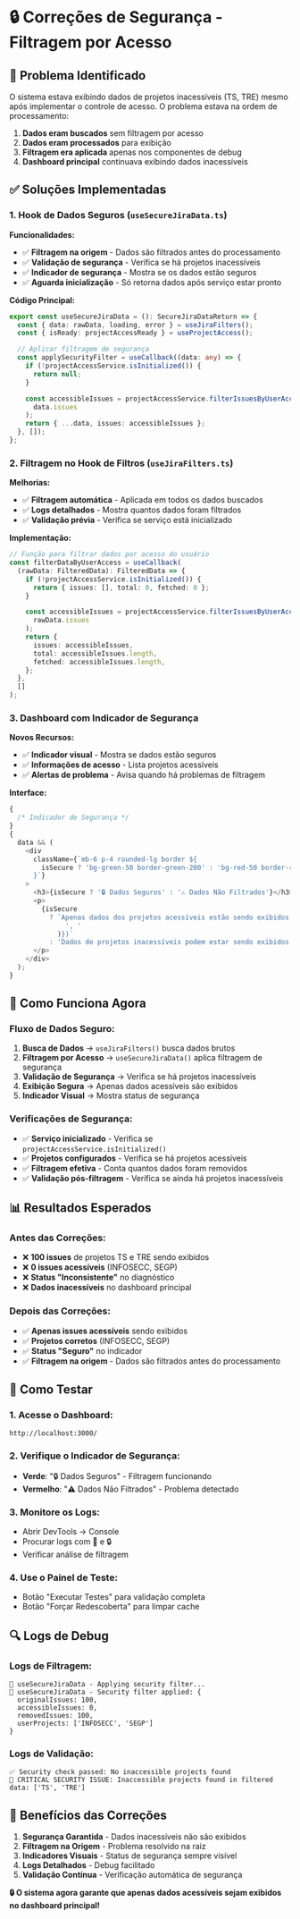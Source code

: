 # 🔒 Correções de Segurança - Filtragem por Acesso

## 🎯 **Problema Identificado**

O sistema estava exibindo dados de projetos inacessíveis (TS, TRE) mesmo após implementar o controle de acesso. O problema estava na ordem de processamento:

1. **Dados eram buscados** sem filtragem por acesso
2. **Dados eram processados** para exibição
3. **Filtragem era aplicada** apenas nos componentes de debug
4. **Dashboard principal** continuava exibindo dados inacessíveis

## ✅ **Soluções Implementadas**

### **1. Hook de Dados Seguros (`useSecureJiraData.ts`)**

**Funcionalidades:**

- ✅ **Filtragem na origem** - Dados são filtrados antes do processamento
- ✅ **Validação de segurança** - Verifica se há projetos inacessíveis
- ✅ **Indicador de segurança** - Mostra se os dados estão seguros
- ✅ **Aguarda inicialização** - Só retorna dados após serviço estar pronto

**Código Principal:**

```typescript
export const useSecureJiraData = (): SecureJiraDataReturn => {
  const { data: rawData, loading, error } = useJiraFilters();
  const { isReady: projectAccessReady } = useProjectAccess();

  // Aplicar filtragem de segurança
  const applySecurityFilter = useCallback((data: any) => {
    if (!projectAccessService.isInitialized()) {
      return null;
    }

    const accessibleIssues = projectAccessService.filterIssuesByUserAccess(
      data.issues
    );
    return { ...data, issues: accessibleIssues };
  }, []);
};
```

### **2. Filtragem no Hook de Filtros (`useJiraFilters.ts`)**

**Melhorias:**

- ✅ **Filtragem automática** - Aplicada em todos os dados buscados
- ✅ **Logs detalhados** - Mostra quantos dados foram filtrados
- ✅ **Validação prévia** - Verifica se serviço está inicializado

**Implementação:**

```typescript
// Função para filtrar dados por acesso do usuário
const filterDataByUserAccess = useCallback(
  (rawData: FilteredData): FilteredData => {
    if (!projectAccessService.isInitialized()) {
      return { issues: [], total: 0, fetched: 0 };
    }

    const accessibleIssues = projectAccessService.filterIssuesByUserAccess(
      rawData.issues
    );
    return {
      issues: accessibleIssues,
      total: accessibleIssues.length,
      fetched: accessibleIssues.length,
    };
  },
  []
);
```

### **3. Dashboard com Indicador de Segurança**

**Novos Recursos:**

- ✅ **Indicador visual** - Mostra se dados estão seguros
- ✅ **Informações de acesso** - Lista projetos acessíveis
- ✅ **Alertas de problema** - Avisa quando há problemas de filtragem

**Interface:**

```typescript
{
  /* Indicador de Segurança */
}
{
  data && (
    <div
      className={`mb-6 p-4 rounded-lg border ${
        isSecure ? 'bg-green-50 border-green-200' : 'bg-red-50 border-red-200'
      }`}
    >
      <h3>{isSecure ? '🔒 Dados Seguros' : '⚠️ Dados Não Filtrados'}</h3>
      <p>
        {isSecure
          ? `Apenas dados dos projetos acessíveis estão sendo exibidos (${accessInfo.userProjects.join(
              ', '
            )})`
          : 'Dados de projetos inacessíveis podem estar sendo exibidos'}
      </p>
    </div>
  );
}
```

## 🔧 **Como Funciona Agora**

### **Fluxo de Dados Seguro:**

1. **Busca de Dados** → `useJiraFilters()` busca dados brutos
2. **Filtragem por Acesso** → `useSecureJiraData()` aplica filtragem de segurança
3. **Validação de Segurança** → Verifica se há projetos inacessíveis
4. **Exibição Segura** → Apenas dados acessíveis são exibidos
5. **Indicador Visual** → Mostra status de segurança

### **Verificações de Segurança:**

- ✅ **Serviço inicializado** - Verifica se `projectAccessService.isInitialized()`
- ✅ **Projetos configurados** - Verifica se há projetos acessíveis
- ✅ **Filtragem efetiva** - Conta quantos dados foram removidos
- ✅ **Validação pós-filtragem** - Verifica se ainda há projetos inacessíveis

## 📊 **Resultados Esperados**

### **Antes das Correções:**

- ❌ **100 issues** de projetos TS e TRE sendo exibidos
- ❌ **0 issues acessíveis** (INFOSECC, SEGP)
- ❌ **Status "Inconsistente"** no diagnóstico
- ❌ **Dados inacessíveis** no dashboard principal

### **Depois das Correções:**

- ✅ **Apenas issues acessíveis** sendo exibidos
- ✅ **Projetos corretos** (INFOSECC, SEGP)
- ✅ **Status "Seguro"** no indicador
- ✅ **Filtragem na origem** - Dados são filtrados antes do processamento

## 🚀 **Como Testar**

### **1. Acesse o Dashboard:**

```
http://localhost:3000/
```

### **2. Verifique o Indicador de Segurança:**

- **Verde**: "🔒 Dados Seguros" - Filtragem funcionando
- **Vermelho**: "⚠️ Dados Não Filtrados" - Problema detectado

### **3. Monitore os Logs:**

- Abrir DevTools → Console
- Procurar logs com 🔐 e 🔒
- Verificar análise de filtragem

### **4. Use o Painel de Teste:**

- Botão "Executar Testes" para validação completa
- Botão "Forçar Redescoberta" para limpar cache

## 🔍 **Logs de Debug**

### **Logs de Filtragem:**

```
🔐 useSecureJiraData - Applying security filter...
🔐 useSecureJiraData - Security filter applied: {
  originalIssues: 100,
  accessibleIssues: 0,
  removedIssues: 100,
  userProjects: ['INFOSECC', 'SEGP']
}
```

### **Logs de Validação:**

```
✅ Security check passed: No inaccessible projects found
🚨 CRITICAL SECURITY ISSUE: Inaccessible projects found in filtered data: ['TS', 'TRE']
```

## 🎯 **Benefícios das Correções**

1. **Segurança Garantida** - Dados inacessíveis não são exibidos
2. **Filtragem na Origem** - Problema resolvido na raiz
3. **Indicadores Visuais** - Status de segurança sempre visível
4. **Logs Detalhados** - Debug facilitado
5. **Validação Contínua** - Verificação automática de segurança

**🔒 O sistema agora garante que apenas dados acessíveis sejam exibidos no dashboard principal!**






